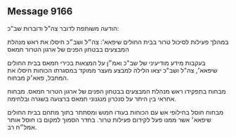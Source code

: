 ## Message 9166

הודעה משותפת לדובר צה"ל ודוברות שב"כ:

במהלך פעילות לסיכול טרור בבית החולים שיפאא': צה״ל ושב״כ חיסלו את ראש מנהלת המבצעים בבטחון הפנים של ארגון הטרור חמאס

בעקבות מידע מודיעיני של שב"כ ואמ״ן על המצאות בכירי חמאס בבית החולים שיפאא׳, צה"ל ושב"כ יצאו הלילה למבצע מעצר ממוקד במסגרתו הכוחות חיסלו את המחבל, פאא׳ק מבחוח.

מבחוח בתפקידו ראש מנהלת המבצעים בבטחון הפנים של ארגון הטרור חמאס. מבחוח אחראי בין היתר על סנכרון מנגנוני חמאס ברצועה בשגרה ובלחימה.

מבחוח חוסל בחילופי אש עם הכוחות בעודו חמוש ומסתתר בתוך מתחם בבית החולים שיפאא׳ אשר ממנו פעל לקידום פעילות טרור. בחדר הסמוך למקום בו חוסל אותר אמל״ח רב.

